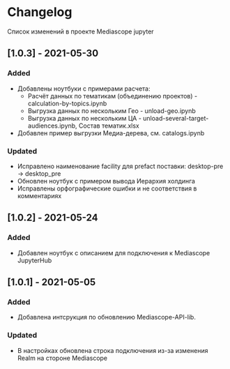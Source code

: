# Changelog

Список изменений в проекте Mediascope jupyter

## [1.0.3] - 2021-05-30

### Added

- Добавлены ноутбуки с примерами расчета:
  - Расчёт данных по тематикам (объединению проектов) - calculation-by-topics.ipynb
  - Выгрузка данных по нескольким Гео - unload-geo.ipynb
  - Выгрузка данных по нескольким ЦА - unload-several-target-audiences.ipynb, Состав тематик.xlsx
- Добавлен пример выгрузки Медиа-дерева, см. catalogs.ipynb

### Updated

- Исправлено наименование facility для prefact поставки: desktop-pre -> desktop_pre
- Обновлен ноутбук с примером вывода Иерархия холдинга
- Исправлены орфографические ошибки и не соответствия в комментариях

## [1.0.2] - 2021-05-24

### Added

- Добавлен ноутбук с описанием для подключения к Mediascope JupyterHub

## [1.0.1] - 2021-05-05

### Added

- Добавлена интсрукция по обновлению Mediascope-API-lib.

### Updated

- В настройках обновлена строка подключения из-за изменения Realm на стороне Mediascope
